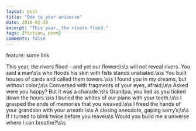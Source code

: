 ```yaml
---
layout: post
title: "Ode to your universe"
date: 2018-02-28
excerpt: "This year, the rivers flood."
tags: [fiction, poem]
comments: false
---
```


feature: some link

This year, the rivers flood – and yet our flowers\s\s
will not reveal rivers. You said a man\s\s
who floods his skin with fists stands unabated.\s\s
You built houses of cards and called them towers.\s\s
I found you in my dreams, but without color;\s\s
Conversed with fragments of your eyes, afraid;\s\s
Asked were you happy? But it was a charade.\s\s
Grandpa, you lied as you ticked down the hours.\s\s
I buried the whites of our piano with your teeth.\s\s
I grasped the ends of memories that you weaved.\s\s
I freed the hands of your grandson with your wreath.\s\s
A closing anecdote, gaping sorry’s;\s\s
If I turned to blink twice before you leave\s\s
Would you build me a universe where I can breathe?\s\s